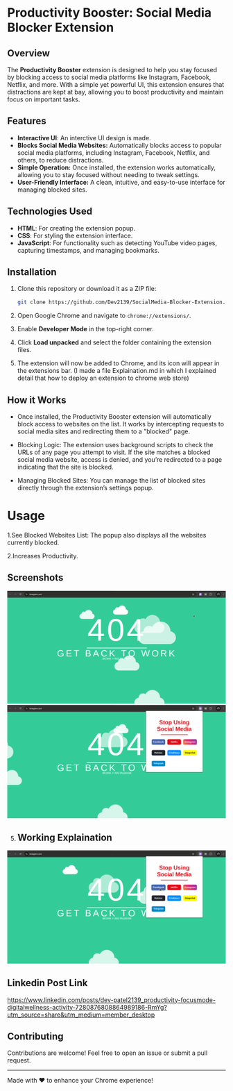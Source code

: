 # Productivity Booster: Social Media Blocker Extension

## Overview
The **Productivity Booster** extension is designed to help you stay focused by blocking access to social media platforms like Instagram, Facebook, Netflix, and more. With a simple yet powerful UI, this extension ensures that distractions are kept at bay, allowing you to boost productivity and maintain focus on important tasks.

## Features

- **Interactive UI**: An interctive UI design is made.
- **Blocks Social Media Websites:** Automatically blocks access to popular social media platforms, including Instagram, Facebook, Netflix, and others, to reduce distractions.
- **Simple Operation:** Once installed, the extension works automatically, allowing you to stay focused without needing to tweak settings.
- **User-Friendly Interface:** A clean, intuitive, and easy-to-use interface for managing blocked sites.

## Technologies Used

- **HTML**: For creating the extension popup.
- **CSS**: For styling the extension interface.
- **JavaScript**: For functionality such as detecting YouTube video pages, capturing timestamps, and managing bookmarks.

## Installation

1. Clone this repository or download it as a ZIP file:
   ```bash
   git clone https://github.com/Dev2139/SocialMedia-Blocker-Extension.git
   ```

2. Open Google Chrome and navigate to `chrome://extensions/`.

3. Enable **Developer Mode** in the top-right corner.

4. Click **Load unpacked** and select the folder containing the extension files.

5. The extension will now be added to Chrome, and its icon will appear in the extensions bar.
  (I made a file Explaination.md in which I explained detail that how to deploy an extension to chrome web store)

## How it Works

- Once installed, the Productivity Booster extension will automatically block access to websites on the list. It works by intercepting requests to social media sites and redirecting them to a "blocked" page.

- Blocking Logic: The extension uses background scripts to check the URLs of any page you attempt to visit. If the site matches a blocked social media website, access is denied, and you’re redirected to a page indicating that the site is blocked.

- Managing Blocked Sites: You can manage the list of blocked sites directly through the extension’s settings popup.

# Usage

1.See Blocked Websites List: The popup also displays all the websites currently blocked.

2.Increases Productivity.

## Screenshots

![Screenshot of the extension interface](Proof/1.png)
![Screenshot of the extension interface](Proof/2.png)

5. ## Working Explaination

[![Watch the video](Proof/3.png)](Proof/Working.mp4)

## Linkedin Post Link

https://www.linkedin.com/posts/dev-patel2139_productivity-focusmode-digitalwellness-activity-7280876808864989186-RmYg?utm_source=share&utm_medium=member_desktop

## Contributing

Contributions are welcome! Feel free to open an issue or submit a pull request.

---

Made with ❤️ to enhance your Chrome experience!
